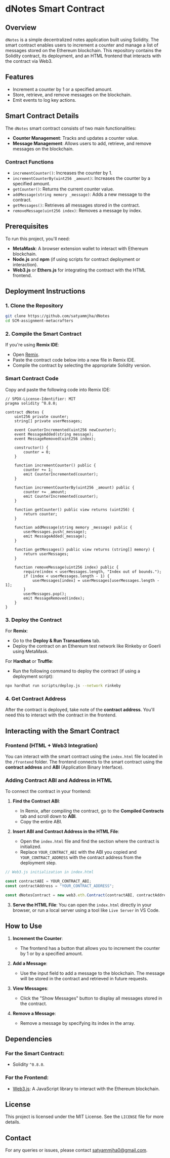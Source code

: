 
# **dNotes Smart Contract**

## **Overview**
`dNotes` is a simple decentralized notes application built using Solidity. The smart contract enables users to increment a counter and manage a list of messages stored on the Ethereum blockchain. This repository contains the Solidity contract, its deployment, and an HTML frontend that interacts with the contract via Web3.



## **Features**

- Increment a counter by 1 or a specified amount.
- Store, retrieve, and remove messages on the blockchain.
- Emit events to log key actions.
  


## **Smart Contract Details**

The `dNotes` smart contract consists of two main functionalities:
- **Counter Management**: Tracks and updates a counter value.
- **Message Management**: Allows users to add, retrieve, and remove messages on the blockchain.

### **Contract Functions**
- `incrementCounter()`: Increases the counter by 1.
- `incrementCounterBy(uint256 _amount)`: Increases the counter by a specified amount.
- `getCounter()`: Returns the current counter value.
- `addMessage(string memory _message)`: Adds a new message to the contract.
- `getMessages()`: Retrieves all messages stored in the contract.
- `removeMessage(uint256 index)`: Removes a message by index.





## **Prerequisites**

To run this project, you'll need:

- **MetaMask**: A browser extension wallet to interact with Ethereum blockchain.
- **Node.js** and **npm** (if using scripts for contract deployment or interaction).
- **Web3.js** or **Ethers.js** for integrating the contract with the HTML frontend.



## **Deployment Instructions**

### 1. **Clone the Repository**

```bash
git clone https://github.com/satyammjha/dNotes
cd SCM-assignment-metacrafters
```

### 2. **Compile the Smart Contract**

If you're using **Remix IDE**:
- Open [Remix](https://remix.ethereum.org/).
- Paste the contract code below into a new file in Remix IDE.
- Compile the contract by selecting the appropriate Solidity version.

### **Smart Contract Code**

Copy and paste the following code into Remix IDE:

```solidity
// SPDX-License-Identifier: MIT
pragma solidity ^0.8.0;

contract dNotes {
    uint256 private counter;
    string[] private userMessages;

    event CounterIncremented(uint256 newCounter);
    event MessageAdded(string message);
    event MessageRemoved(uint256 index);

    constructor() {
        counter = 0;
    }

    function incrementCounter() public {
        counter += 1;
        emit CounterIncremented(counter);
    }

    function incrementCounterBy(uint256 _amount) public {
        counter += _amount;
        emit CounterIncremented(counter);
    }

    function getCounter() public view returns (uint256) {
        return counter;
    }

    function addMessage(string memory _message) public {
        userMessages.push(_message);
        emit MessageAdded(_message);
    }

    function getMessages() public view returns (string[] memory) {
        return userMessages;
    }

    function removeMessage(uint256 index) public {
        require(index < userMessages.length, "Index out of bounds.");
        if (index < userMessages.length - 1) {
            userMessages[index] = userMessages[userMessages.length - 1];
        }
        userMessages.pop();
        emit MessageRemoved(index);
    }
}
```

### 3. **Deploy the Contract**

For **Remix**:
- Go to the **Deploy & Run Transactions** tab.
- Deploy the contract on an Ethereum test network like Rinkeby or Goerli using MetaMask.

For **Hardhat** or **Truffle**:
- Run the following command to deploy the contract (if using a deployment script):
```bash
npx hardhat run scripts/deploy.js --network rinkeby
```

### 4. **Get Contract Address**
After the contract is deployed, take note of the **contract address**. You'll need this to interact with the contract in the frontend.



## **Interacting with the Smart Contract**

### **Frontend (HTML + Web3 Integration)**

You can interact with the smart contract using the `index.html` file located in the `/frontend` folder. The frontend connects to the smart contract using the **contract address** and **ABI** (Application Binary Interface).

### **Adding Contract ABI and Address in HTML**

To connect the contract in your frontend:

1. **Find the Contract ABI**:
   - In Remix, after compiling the contract, go to the **Compiled Contracts** tab and scroll down to **ABI**.
   - Copy the entire ABI.

2. **Insert ABI and Contract Address in the HTML File**:
   - Open the `index.html` file and find the section where the contract is initialized.
   - Replace `YOUR_CONTRACT_ABI` with the ABI you copied and `YOUR_CONTRACT_ADDRESS` with the contract address from the deployment step.

```javascript
// Web3.js initialization in index.html

const contractABI = YOUR_CONTRACT_ABI;
const contractAddress = "YOUR_CONTRACT_ADDRESS";

const dNotesContract = new web3.eth.Contract(contractABI, contractAddress);
```

3. **Serve the HTML File**:
   You can open the `index.html` directly in your browser, or run a local server using a tool like `Live Server` in VS Code.



## **How to Use**

1. **Increment the Counter**:
   - The frontend has a button that allows you to increment the counter by 1 or by a specified amount.

2. **Add a Message**:
   - Use the input field to add a message to the blockchain. The message will be stored in the contract and retrieved in future requests.

3. **View Messages**:
   - Click the "Show Messages" button to display all messages stored in the contract.

4. **Remove a Message**:
   - Remove a message by specifying its index in the array.



## **Dependencies**

### For the Smart Contract:
- Solidity `^0.8.0`.

### For the Frontend:
- [Web3.js](https://web3js.readthedocs.io/): A JavaScript library to interact with the Ethereum blockchain.



## **License**

This project is licensed under the MIT License. See the `LICENSE` file for more details.



## **Contact**

For any queries or issues, please contact [satyammjha0@gmail.com](mailto:satyammjha0@gmail.com).